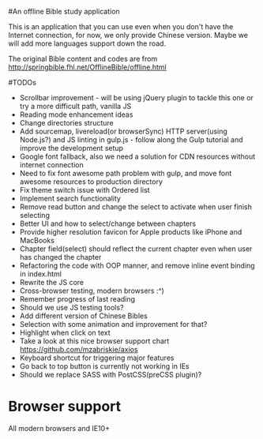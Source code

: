 #An offline Bible study application

This is an application that you can use even when you don't have the Internet connection, for now, we only provide Chinese version. Maybe we will add more languages support down the road.

The original Bible content and codes are from http://springbible.fhl.net/OfflineBible/offline.html

#TODOs
- Scrollbar improvement - will be using jQuery plugin to tackle this one or try a more difficult path, vanilla JS
- Reading mode enhancement ideas
- Change directories structure
- Add sourcemap, livereload(or browserSync) HTTP server(using Node.js?) and JS linting in gulp.js - follow along the Gulp tutorial and improve the development setup
- Google font fallback, also we need a solution for CDN resources without internet connection
- Need to fix font awesome path problem with gulp, and move font awesome resources to production directory
- Fix theme switch issue with Ordered list
- Implement search functionality
- Remove read button and change the select to activate when user finish selecting
- Better UI and how to select/change between chapters
- Provide higher resolution favicon for Apple products like iPhone and MacBooks
- Chapter field(select) should reflect the current chapter even when user has changed the chapter
- Refactoring the code with OOP manner, and remove inline event binding in index.html
- Rewrite the JS core
- Cross-browser testing, modern browsers :^)
- Remember progress of last reading
- Should we use JS testing tools?
- Add different version of Chinese Bibles
- Selection with some animation and improvement for that?
- Highlight when click on text
- Take a look at this nice browser support chart https://github.com/mzabriskie/axios
- Keyboard shortcut for triggering major features
- Go back to top button is currently not working in IEs
- Should we replace SASS with PostCSS(preCSS plugin)?

# Browser support
All modern browsers and IE10+
